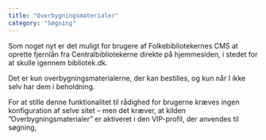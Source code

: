 ```yaml
---
title: "Overbygningsmaterialer"
category: "Søgning"
---
```


Som noget nyt er det muligt for brugere af Folkebibliotekernes CMS at oprette fjernlån fra Centralbibliotekerne direkte på hjemmesiden, i stedet for at skulle igennem bibliotek.dk.

Det er kun overbygningsmaterialerne, der kan bestilles, og kun når I ikke selv har dem i beholdning.

For at stille denne funktionalitet til rådighed for brugerne kræves ingen konfiguration af selve sitet – men det kræver, at kilden ”Overbygningsmaterialer” er aktiveret i den VIP-profil, der anvendes til søgning, 
